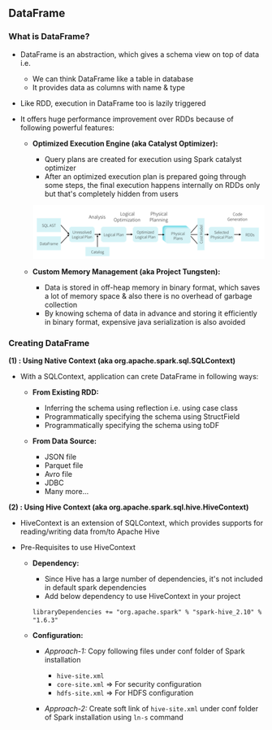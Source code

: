 ## DataFrame

### What is DataFrame?
* DataFrame is an abstraction, which gives a schema view on top of data i.e.
  * We can think DataFrame like a table in database
  * It provides data as columns with name & type
* Like RDD, execution in DataFrame too is lazily triggered
* It offers huge performance improvement over RDDs because of following powerful features:
  
  * **Optimized Execution Engine (aka Catalyst Optimizer):**
    * Query plans are created for execution using Spark catalyst optimizer
    * After an optimized execution plan is prepared going through some steps, the final execution happens internally on RDDs only but that's completely hidden from users
    
    ![Alt text](images/spark-sql-catalyst-optimizer-model.png?raw=true "Spark SQL - Catalyst Optimizer")
    
  * **Custom Memory Management (aka Project Tungsten):**
    * Data is stored in off-heap memory in binary format, which saves a lot of memory space & also there is no overhead of garbage collection
    * By knowing schema of data in advance and storing it efficiently in binary format, expensive java serialization is also avoided

### Creating DataFrame

**(1) : Using Native Context (aka org.apache.spark.sql.SQLContext)**
* With a SQLContext, application can crete DataFrame in following ways:
  
  * **From Existing RDD:**
    * Inferring the schema using reflection i.e. using case class
    * Programmatically specifying the schema using StructField
    * Programmatically specifying the schema using toDF
    
  * **From Data Source:**
    * JSON file
    * Parquet file
    * Avro file
    * JDBC
    * Many more...
    
**(2) : Using Hive Context (aka org.apache.spark.sql.hive.HiveContext)**
* HiveContext is an extension of SQLContext, which provides supports for reading/writing data from/to Apache Hive
* Pre-Requisites to use HiveContext
  
  * **Dependency:**
    * Since Hive has a large number of dependencies, it's not included in default spark dependencies
    * Add below dependency to use HiveContext in your project
    
    ~~~
    libraryDependencies += "org.apache.spark" % "spark-hive_2.10" % "1.6.3"
    ~~~
  
  * **Configuration:** 
    
    * _Approach-1:_ Copy following files under conf folder of Spark installation
      * `hive-site.xml`
      * `core-site.xml` => For security configuration
      * `hdfs-site.xml` => For HDFS configuration
    
    * _Approach-2:_ Create soft link of `hive-site.xml` under conf folder of Spark installation using `ln-s` command